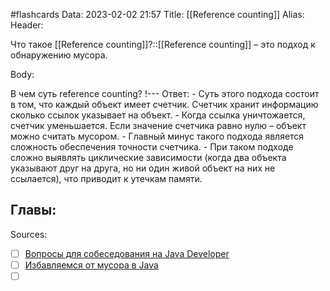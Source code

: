 #flashcards
Data: 2023-02-02 21:57
Title: [[Reference counting]]
Alias:
Header:

Что такое [[Reference counting]]?::[[Reference counting]] – это подход к обнаружению мусора.
<!--SR:!2023-03-11,3,330-->




Body:



В чем суть reference counting?
!---
Ответ:
	- Суть этого подхода состоит в том, что каждый объект имеет счетчик. Счетчик хранит информацию сколько ссылок указывает на объект.
	- Когда ссылка уничтожается, счетчик уменьшается. Если значение счетчика равно нулю – объект можно считать мусором. 
	- Главный минус такого подхода является сложность обеспечения точности счетчика. 
	- При таком подходе сложно выявлять циклические зависимости (когда два объекта указывают друг на друга, но ни один живой объект на них не ссылается), что приводит к утечкам памяти.
<!--SR:!2023-03-14,3,370-->




Главы:
-


Sources:
- [ ] [Вопросы для собеседования на Java Developer](https://github.com/enhorse/java-interview/blob/master/README.md#%D0%9E%D0%9E%D0%9F)
- [ ] [Избавляемся от мусора в Java](https://habr.com/ru/company/otus/blog/553996/)
- [ ] []()
